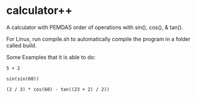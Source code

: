 # calculator++
A calculator with PEMDAS order of operations with sin(), cos(), & tan().

For Linux, run compile.sh to automatically compile the program in a folder called build.

Some Examples that it is able to do:

`5 + 2`

`sin(sin(60))`

`(2 / 3) * cos(60) - tan((23 + 2) / 2))`
